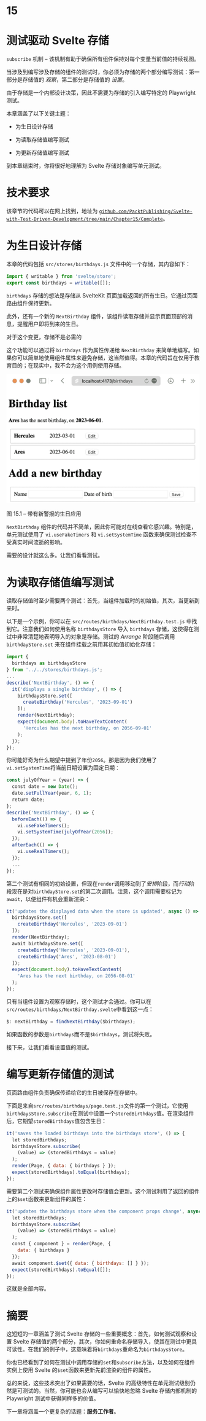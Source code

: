 # 15

# 测试驱动 Svelte 存储

`subscribe` 机制 – 该机制有助于确保所有组件保持对每个变量当前值的持续视图。

当涉及到编写涉及存储的组件的测试时，你必须为存储的两个部分编写测试：第一部分是存储值的 *观察*，第二部分是存储值的 *设置*。

由于存储是一个内部设计决策，因此不需要为存储的引入编写特定的 Playwright 测试。

本章涵盖了以下关键主题：

+   为生日设计存储

+   为读取存储值编写测试

+   为更新存储值编写测试

到本章结束时，你将很好地理解为 Svelte 存储对象编写单元测试。

# 技术要求

该章节的代码可以在网上找到，地址为 [`github.com/PacktPublishing/Svelte-with-Test-Driven-Development/tree/main/Chapter15/Complete`](https://github.com/PacktPublishing/Svelte-with-Test-Driven-Development/tree/main/Chapter15/Complete)。

# 为生日设计存储

本章的代码包括 `src/stores/birthdays.js` 文件中的一个存储，其内容如下：

```js
import { writable } from 'svelte/store';
export const birthdays = writable([]);
```

`birthdays` 存储的想法是存储从 SvelteKit 页面加载返回的所有生日。它通过页面路由组件保持更新。

此外，还有一个新的 `NextBirthday` 组件，该组件读取存储并显示页面顶部的消息，提醒用户即将到来的生日。

对于这个变更，存储不是必需的

这个功能可以通过将 `birthdays` 作为属性传递给 `NextBirthday` 来简单地编写。如果你可以简单地使用组件属性来避免存储，这当然值得。本章的代码旨在仅用于教育目的；在现实中，我不会为这个用例使用存储。

![图 15.1 – 带有新警报的生日应用](img/Figure_15.1_B19611.jpg)

图 15.1 – 带有新警报的生日应用

`NextBirthday` 组件的代码并不简单，因此你可能对在线查看它感兴趣。特别是，单元测试使用了 `vi.useFakeTimers` 和 `vi.setSystemTime` 函数来确保测试检查不受真实时间流逝的影响。

需要的设计就这么多。让我们看看测试。

# 为读取存储值编写测试

读取存储值时至少需要两个测试：首先，当组件加载时的初始值，其次，当更新到来时。

以下是一个示例，你可以在 `src/routes/birthdays/NextBirthday.test.js` 中找到它。注意我们如何使用名称 `birthdaysStore` 导入 `birthdays` 存储，这使得在测试中非常清楚地表明导入的对象是存储。测试的 *Arrange* 阶段随后调用 `birthdayStore.set` 来在组件挂载之前用其初始值初始化存储：

```js
import {
  birthdays as birthdaysStore
} from '../../stores/birthdays.js';
...
describe('NextBirthday', () => {
  it('displays a single birthday', () => {
    birthdaysStore.set([
      createBirthday('Hercules', '2023-09-01')
    ]);
    render(NextBirthday);
    expect(document.body).toHaveTextContent(
      'Hercules has the next birthday, on 2056-09-01'
    );
  });
});
```

你可能好奇为什么期望中提到了年份`2056`。那是因为我们使用了`vi.setSystemTime`将当前日期设置为固定日期：

```js
const julyOfYear = (year) => {
  const date = new Date();
  date.setFullYear(year, 6, 1);
  return date;
};
describe('NextBirthday', () => {
  beforeEach(() => {
    vi.useFakeTimers();
    vi.setSystemTime(julyOfYear(2056));
  });
  afterEach(() => {
    vi.useRealTimers();
  });
  ...
});
```

第二个测试有相同的初始设置，但现在`render`调用移动到了*安排*阶段，而*行动*阶段现在是对`birthdayStore.set`的第二次调用。注意，这个调用需要标记为`await`，以便组件有机会重新渲染：

```js
it('updates the displayed data when the store is updated', async () => {
  birthdaysStore.set([
    createBirthday('Hercules', '2023-09-01')
  ]);
  render(NextBirthday);
  await birthdaysStore.set([
    createBirthday('Hercules', '2023-09-01'),
    createBirthday('Ares', '2023-08-01')
  ]);
  expect(document.body).toHaveTextContent(
    'Ares has the next birthday, on 2056-08-01'
  );
});
```

只有当组件设置为观察存储时，这个测试才会通过。你可以在`src/routes/birthdays/NextBirthday.svelte`中看到这一点：

```js
$: nextBirthday = findNextBirthday($birthdays);
```

如果函数的参数是`birthdays`而不是`$birthdays`，测试将失败。

接下来，让我们看看设置值的测试。

# 编写更新存储值的测试

页面路由组件负责确保传递给它的生日被保存在存储中。

下面是来自`src/routes/birthdays/page.test.js`文件的第一个测试，它使用`birthdaysStore.subscribe`在测试中设置一个`storedBirthdays`值。在渲染组件后，它期望`storedBirthdays`值包含生日：

```js
it('saves the loaded birthdays into the birthdays store', () => {
  let storedBirthdays;
  birthdaysStore.subscribe(
    (value) => (storedBirthdays = value)
  );
  render(Page, { data: { birthdays } });
  expect(storedBirthdays).toEqual(birthdays);
});
```

需要第二个测试来确保组件属性更改时存储值会更新。这个测试利用了返回的组件上的`$set`函数来更新组件的属性：

```js
it('updates the birthdays store when the component props change', async () => {
  let storedBirthdays;
  birthdaysStore.subscribe(
    (value) => (storedBirthdays = value)
  );
  const { component } = render(Page, {
    data: { birthdays }
  });
  await component.$set({ data: { birthdays: [] } });
  expect(storedBirthdays).toEqual([]);
});
```

这就是全部内容。

# 摘要

这短短的一章涵盖了测试 Svelte 存储的一些重要概念：首先，如何测试观察和设置 Svelte 存储值的两个部分，其次，你如何重命名存储导入，使其在测试中更具可读性。在我们的例子中，这意味着将`birthdays`重命名为`birthdaysStore`。

你也已经看到了如何在测试中调用存储的`set`和`subscribe`方法，以及如何在组件实例上使用 Svelte 的`$set`函数来更新先前渲染的组件的属性。

总的来说，这些技术突出了如果需要的话，Svelte 的高级特性在单元测试级别仍然是可测试的。当然，你可能也会从编写可以愉快地忽略 Svelte 存储内部机制的 Playwright 测试中获得同样多的价值。

下一章将涵盖一个更复杂的话题：**服务工作者**。
